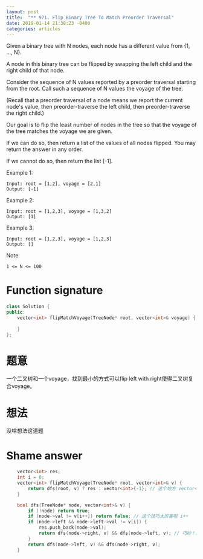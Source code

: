 ```yaml
---
layout: post
title:  "** 971. Flip Binary Tree To Match Preorder Traversal"
date: 2019-01-14 21:38:23 -0400
categories: articles
---
```

Given a binary tree with N nodes, each node has a different value from {1, ..., N}.

A node in this binary tree can be flipped by swapping the left child and the right child of that node.

Consider the sequence of N values reported by a preorder traversal starting from the root.  Call such a sequence of N values the voyage of the tree.

(Recall that a preorder traversal of a node means we report the current node's value, then preorder-traverse the left child, then preorder-traverse the right child.)

Our goal is to flip the least number of nodes in the tree so that the voyage of the tree matches the voyage we are given.

If we can do so, then return a list of the values of all nodes flipped.  You may return the answer in any order.

If we cannot do so, then return the list [-1].

 

Example 1:
```
Input: root = [1,2], voyage = [2,1]
Output: [-1]
```
Example 2:
```
Input: root = [1,2,3], voyage = [1,3,2]
Output: [1]
```
Example 3:
```
Input: root = [1,2,3], voyage = [1,2,3]
Output: []
```
Note:
```
1 <= N <= 100
```
# Function signature
```c++
class Solution {
public:
    vector<int> flipMatchVoyage(TreeNode* root, vector<int>& voyage) {
        
    }
};
```
# 题意
一个二叉树和一个voyage，找到最小的方式可以flip left with right使得二叉树复合voyage。
# 想法
没啥想法这道题
# Shame answer
```c++
    vector<int> res;
    int i = 0;
    vector<int> flipMatchVoyage(TreeNode* root, vector<int>& v) {
        return dfs(root, v) ? res : vector<int>{-1}; // 这个地方 vector<int>{-1}
    }

    bool dfs(TreeNode* node, vector<int>& v) {
        if (!node) return true;
        if (node->val != v[i++]) return false; // 这个技巧太厉害啦 i++
        if (node->left && node->left->val != v[i]) {
            res.push_back(node->val);
            return dfs(node->right, v) && dfs(node->left, v); // 巧妙！非常巧妙，对于递归的使用真的已经是炉火纯青了！
        }
        return dfs(node->left, v) && dfs(node->right, v);
    }
```